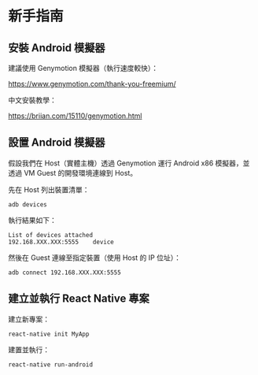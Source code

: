 # 新手指南

## 安裝 Android 模擬器

建議使用 Genymotion 模擬器（執行速度較快）：

https://www.genymotion.com/thank-you-freemium/

中文安裝教學：

https://briian.com/15110/genymotion.html

## 設置 Android 模擬器

假設我們在 Host（實體主機）透過 Genymotion 運行 Android x86 模擬器，並透過 VM Guest 的開發環境連線到 Host。

先在 Host 列出裝置清單：

```
adb devices
```

執行結果如下：

```
List of devices attached
192.168.XXX.XXX:5555	device
```

然後在 Guest 連線至指定裝置（使用 Host 的 IP 位址）：

```
adb connect 192.168.XXX.XXX:5555
```

## 建立並執行 React Native 專案

建立新專案：

```
react-native init MyApp
```

建置並執行：

```
react-native run-android
```

